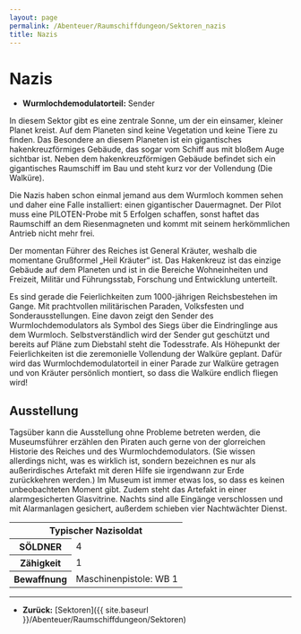 ```yaml
---
layout: page
permalink: /Abenteuer/Raumschiffdungeon/Sektoren_nazis
title: Nazis
---
```


# Nazis

- **Wurmlochdemodulatorteil:** Sender

In diesem Sektor gibt es eine zentrale Sonne, um der ein einsamer, kleiner Planet kreist. Auf dem Planeten sind keine Vegetation und keine Tiere zu finden. Das Besondere an diesem Planeten ist ein gigantisches hakenkreuzförmiges Gebäude, das sogar vom Schiff aus mit bloßem Auge sichtbar ist. Neben dem hakenkreuzförmigen Gebäude befindet sich ein gigantisches Raumschiff im Bau und steht kurz vor der Vollendung (Die Walküre).

Die Nazis haben schon einmal jemand aus dem Wurmloch kommen sehen und daher eine Falle installiert: einen gigantischer Dauermagnet. Der Pilot muss eine PILOTEN-Probe mit 5 Erfolgen schaffen, sonst haftet das Raumschiff an dem Riesenmagneten und kommt mit seinem herkömmlichen Antrieb nicht mehr frei.

Der momentan Führer des Reiches ist General Kräuter, weshalb die momentane Grußformel „Heil Kräuter“ ist. Das Hakenkreuz ist das einzige Gebäude auf dem Planeten und ist in die Bereiche Wohneinheiten und Freizeit, Militär und Führungsstab, Forschung und Entwicklung unterteilt.

Es sind gerade die Feierlichkeiten zum 1000-jährigen Reichsbestehen im Gange. Mit prachtvollen militärischen Paraden, Volksfesten und Sonderausstellungen. Eine davon zeigt den Sender des Wurmlochdemodulators als Symbol des Siegs über die Eindringlinge aus dem Wurmloch. Selbstverständlich wird der Sender gut geschützt und bereits auf Pläne zum Diebstahl steht die Todesstrafe. Als Höhepunkt der Feierlichkeiten ist die zeremonielle Vollendung der Walküre geplant. Dafür wird das Wurmlochdemodulatorteil in einer Parade zur Walküre getragen und von Kräuter persönlich montiert, so dass die Walküre endlich fliegen wird!

## Ausstellung

Tagsüber kann die Ausstellung ohne Probleme betreten werden, die Museumsführer erzählen den Piraten auch gerne von der glorreichen Historie des Reiches und des Wurmlochdemodulators. (Sie wissen allerdings nicht, was es wirklich ist, sondern bezeichnen es nur als außerirdisches Artefakt mit deren Hilfe sie irgendwann zur Erde zurückkehren werden.) Im Museum ist immer etwas los, so dass es keinen unbeobachteten Moment gibt. Zudem steht das Artefakt in einer alarmgesicherten Glasvitrine. Nachts sind alle Eingänge verschlossen und mit Alarmanlagen gesichert, außerdem schieben vier Nachtwächter Dienst.

<table>
<tbody>
<tr><th colspan="2">Typischer Nazisoldat</th></tr>
<tr><th>SÖLDNER</th><td>4</td></tr>
<tr><th>Zähigkeit</th><td>1</td></tr>
<tr><th>Bewaffnung</th><td>Maschinenpistole: WB 1</td></tr>
</tbody>
</table>

***
- **Zurück:** [Sektoren]({{ site.baseurl }}/Abenteuer/Raumschiffdungeon/Sektoren)

